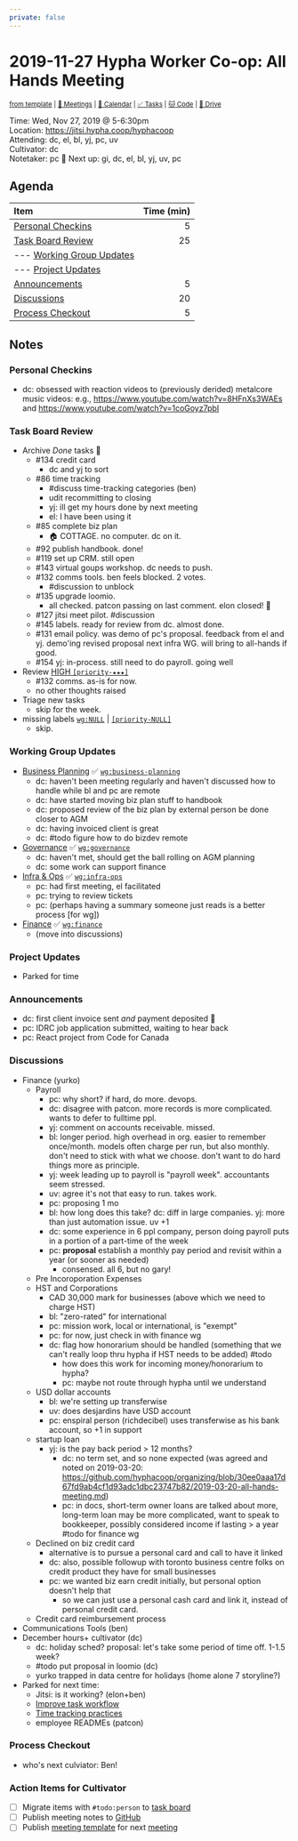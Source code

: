 ```yaml
---
private: false
---
```

# 2019-11-27 Hypha Worker Co-op: All Hands Meeting

<sup>[from template][template] | [:notebook: Meetings][meetings] | [:date: Calendar][calendar] | [:white_check_mark: Tasks][tasks] | [:cat: Code][gh] | [:open_file_folder: Drive][gdrive]</sup>

Time:       Wed, Nov 27, 2019 @ 5-6:30pm  
Location:   https://jitsi.hypha.coop/hyphacoop  
Attending:  dc, el, bl, yj, pc, uv  
Cultivator: dc  
Notetaker:  pc :raising_hand: Next up: gi, dc, el, bl, yj, uv, pc

## Agenda

| Item                                        | Time (min) |
|:--------------------------------------------|-----------:|
| [Personal Checkins](#Personal-Checkins)     |          5 |
| [Task Board Review](#Task-Board-Review)     |         25 |
| --- [Working Group Updates](#Working-Group-Updates) |    |
| --- [Project Updates](#Project-Updates)     |            |
| [Announcements](#Announcements)             |          5 |
| [Discussions](#Discussions)                 |         20 |
| [Process Checkout](#Process-Checkout)       |          5 |

## Notes

### Personal Checkins

- dc: obsessed with reaction videos to (previously derided) metalcore music videos: e.g., https://www.youtube.com/watch?v=8HFnXs3WAEs and https://www.youtube.com/watch?v=1coGoyz7pbI


### Task Board Review

- Archive _Done_ tasks :tada:
    - #134 credit card
        - dc and yj to sort
    - #86 time tracking
        - #discuss time-tracking categories (ben)
        - udit recommitting to closing
        - yj: ill get my hours done by next meeting
        - el: I have been using it
    - #85 complete biz plan
        - :house: COTTAGE. no computer. dc on it.
    - #92 publish handbook. done!
    - #119 set up CRM. still open
    - #143 virtual goups workshop. dc needs to push.
    - #132 comms tools. ben feels blocked. 2 votes.
        - #discussion to unblock
    - #135 upgrade loomio.
        - all checked. patcon passing on last comment. elon closed! :tada: 
    - #127 jitsi meet pilot. #discussion
    - #145 labels. ready for review from dc. almost done.
    - #131 email policy. was demo of pc's proposal. feedback from el and yj. demo'ing revised proposal next infra WG. will bring to all-hands if good.
    - #154 yj: in-process. still need to do payroll. going well
- Review [HIGH `[priority-★★★]`][l-pri-hi]
    - #132 comms. as-is for now.
    - no other thoughts raised
- Triage new tasks
    - skip for the week.
- missing labels [`wg:NULL`][l-none] | [`[priority-NULL]`][l-pri-none]
    - skip.

### Working Group Updates

- [Business Planning][biz-wg] :white_check_mark: [`wg:business-planning`][l-biz]
    - dc: haven't been meeting regularly and haven't discussed how to handle while bl and pc are remote
    - dc: have started moving biz plan stuff to handbook
    - dc: proposed review of the biz plan by external person be done closer to AGM
    - dc: having invoiced client is great
    - dc: #todo figure how to do bizdev remote
- [Governance][gov-wg] :white_check_mark: [`wg:governance`][l-gov]
    - dc: haven't met, should get the ball rolling on AGM planning
    - dc: some work can support finance
- [Infra & Ops][ops-wg] :white_check_mark: [`wg:infra-ops`][l-ops]
    - pc: had first meeting, el facilitated
    - pc: trying to review tickets
    - pc: (perhaps having a summary someone just reads is a better process [for wg])
- [Finance][fin-wg] :white_check_mark: [`wg:finance`][l-fin]
    - (move into discussions)

### Project Updates

- Parked for time

### Announcements

- dc: first client invoice sent _and_ payment deposited :tada:
- pc: IDRC job application submitted, waiting to hear back
- pc: React project from Code for Canada

### Discussions

- Finance (yurko)
    - Payroll
        - pc: why short? if hard, do more. devops.
        - dc: disagree with patcon. more records is more complicated. wants to defer to fulltime ppl.
        - yj: comment on accounts receivable. missed.
        - bl: longer period. high overhead in org. easier to remember once/month. models often charge per run, but also monthly. don't need to stick with what we choose. don't want to do hard things more as principle.
        - yj: week leading up to payroll is "payroll week". accountants seem stressed.
        - uv: agree it's not that easy to run. takes work.
        - pc: proposing 1 mo
        - bl: how long does this take? dc: diff in large companies. yj: more than just automation issue. uv +1
        - dc: some experience in 6 ppl company, person doing payroll puts in a portion of a part-time of the week
        - pc: **proposal** establish a monthly pay period and revisit within a year (or sooner as needed)
            - consensed. all 6, but no gary!
    - Pre Incoroporation Expenses
    - HST and Corporations
        - CAD 30,000 mark for businesses (above which we need to charge HST)
        - bl: "zero-rated" for international
        - pc: mission work, local or international, is "exempt"
        - pc: for now, just check in with finance wg
        - dc: flag how honorarium should be handled (something that we can't really loop thru hypha if HST needs to be added) #todo
            - how does this work for incoming money/honorarium to hypha?
            - pc: maybe not route through hypha until we understand
    - USD dollar accounts
        - bl: we're setting up transferwise
        - uv: does desjardins have USD account
        - pc: enspiral person (richdecibel) uses transferwise as his bank account, so +1 in support
    - startup loan
        - yj: is the pay back period > 12 months?
            - dc: no term set, and so none expected (was agreed and noted on 2019-03-20: https://github.com/hyphacoop/organizing/blob/30ee0aaa17d67fd9ab4cf1d93adc1dbc23747b82/2019-03-20-all-hands-meeting.md)
            - pc: in docs, short-term owner loans are talked about more, long-term loan may be more complicated, want to speak to bookkeeper, possibly considered income if lasting > a year #todo for finance wg
    - Declined on biz credit card
        - alternative is to pursue a personal card and call to have it linked
        - dc: also, possible followup with toronto business centre folks on credit product they have for small businesses
        - pc: we wanted biz earn credit initially, but personal option doesn't help that
            - so we can just use a personal cash card and link it, instead of personal credit card.
    - Credit card reimbursement process
- Communications Tools (ben)
- December hours+ cultivator (dc)
    - dc: holiday sched? proposal: let's take some period of time off. 1-1.5 week?
    - #todo put proposal in loomio (dc)
    - yurko trapped in data centre for holidays (home alone 7 storyline?)
- Parked for next time:
    - Jitsi: is it working? (elon+ben)
    - [Improve task workflow](https://github.com/hyphacoop/organizing/issues/140)
    - [Time tracking practices](https://loomio.hypha.coop/d/iE1VYzgZ/tool-talk-time-tracking/35)
    - employee READMEs (patcon)

### Process Checkout

- who's next culviator: Ben!

### Action Items for Cultivator

- [ ] Migrate items with `#todo:person` to [task board][tasks]
- [ ] Publish meeting notes to [GitHub][gh]
- [ ] Publish [meeting template][template] for next [meeting][meetings]

<!-- Links: Important -->
[template]: https://link.hypha.coop/template
[meetings]: https://link.hypha.coop/meetings
[calendar]: https://link.hypha.coop/calendar
[tasks]:    https://link.hypha.coop/tasks
[gh]:       https://link.hypha.coop/gh
[gdrive]:   https://link.hypha.coop/gdrive

<!-- Links: Labels -->
[l-pri-hi]: https://github.com/orgs/hyphacoop/projects/2?card_filter_query=label:[priority-★★★]
[l-pri-md]: https://github.com/orgs/hyphacoop/projects/2?card_filter_query=label:[priority-★★☆]
[l-pri-lo]: https://github.com/orgs/hyphacoop/projects/2?card_filter_query=label:[priority-★☆☆]
[l-pri-none]: https://github.com/orgs/hyphacoop/projects/2?card_filter_query=-label:[priority-★☆☆]+-label:[priority-★★☆]+-label:[priority-★★★]
[l-biz]: https://github.com/orgs/hyphacoop/projects/2?card_filter_query=label:"wg:business-planning"
[l-fin]: https://github.com/orgs/hyphacoop/projects/2?card_filter_query=label:"wg:finance"
[l-gov]: https://github.com/orgs/hyphacoop/projects/2?card_filter_query=label:"wg:governance
[l-ops]: https://github.com/orgs/hyphacoop/projects/2?card_filter_query=label:"wg:infra-ops"
[l-none]: https://github.com/orgs/hyphacoop/projects/2?card_filter_query=-label:wg:infra-ops+-label:wg:finance+-label:wg:governance+-label:wg:business-planning

<!-- Links: Working Groups -->
[biz-wg]: https://link.hypha.coop/biz-wg
[fin-wg]: https://link.hypha.coop/fin-wg
[gov-wg]: https://link.hypha.coop/gov-wg
[ops-wg]: https://link.hypha.coop/ops-wg
